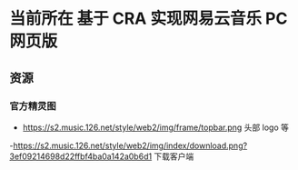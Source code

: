 <!--
 * @Author: yayxs
 * @Date: 2020-08-21 20:44:48
 * @LastEditTime: 2020-08-27 21:34:48
 * @LastEditors: yayxs
 * @Description:
 * @FilePath: \NeteaseCloudMusic\README.md
 * @
-->

# 当前所在 基于 CRA 实现网易云音乐 PC 网页版

## 资源

### 官方精灵图

- https://s2.music.126.net/style/web2/img/frame/topbar.png 头部 logo 等

-https://s2.music.126.net/style/web2/img/index/download.png?3ef09214698d22ffbf4ba0a142a0b6d1 下载客户端
